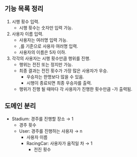 ## 기능 목록 정리
1. 시행 횟수 입력.
   - 시행 횟수는 숫자만 입력 가능.
2. 사용자 이름 입력.
   - 사용자는 여러명 입력 가능.
   - ,를 기준으로 사용자 여러명 입력.
   - 사용자의 이름은 5자 이하.
3. 각각의 사용자는 시행 횟수만큼 행위를 진행.
   - 행위는 전진 또는 정지만 가능.
   - 최종 결과는 전진 횟수가 가장 많은 사용자가 우승.
     - 우승자는 한명보다 많을 수 있음.
     - 시행이 종료되면 최종 우승자를 출력.
   - 행위가 진행 될 때마다 각 사용자가 진행한 횟수만큼 -가 출력됨.

## 도메인 분리
- Stadium: 경주를 진행할 장소 → 1
  - 경주 횟수
  - User: 경주를 진행하는 사용자 → n
    - 사용자 이름
    - RacingCar: 사용자가 움직일 차 → 1
        - 전진 횟수
